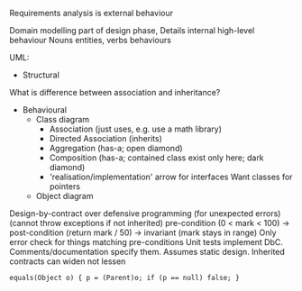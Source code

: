 <!-- SPDX-License-Identifier: zlib-acknowledgement -->
Requirements analysis is external behaviour

Domain modelling part of design phase, 
Details internal high-level behaviour
Nouns entities, verbs behaviours

UML:
  - Structural

What is difference between association and inheritance?

  - Behavioural
    + Class diagram
      * Association (just uses, e.g. use a math library)
      * Directed Association (inherits)
      * Aggregation (has-a; open diamond)
      * Composition (has-a; contained class exist only here; dark diamond)
      * 'realisation/implementation' arrow for interfaces
      Want classes for pointers
    + Object diagram

Design-by-contract over defensive programming (for unexpected errors)
(cannot throw exceptions if not inherited)
pre-condition (0 < mark < 100) -> post-condition (return mark / 50) -> invariant (mark stays in range)
Only error check for things matching pre-conditions
Unit tests implement DbC. Comments/documentation specify them.
Assumes static design.
Inherited contracts can widen not lessen

```
equals(Object o) { p = (Parent)o; if (p == null) false; }
```

